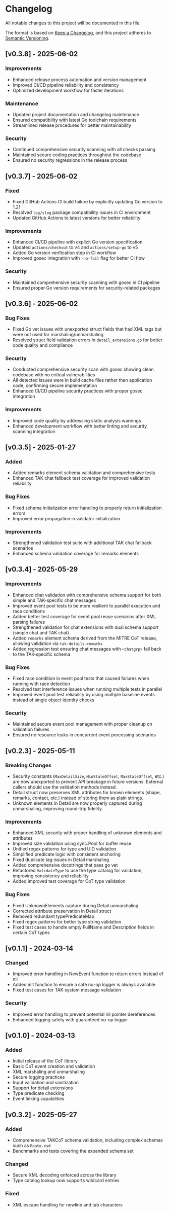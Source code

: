 # Changelog

All notable changes to this project will be documented in this file.

The format is based on [Keep a Changelog](https://keepachangelog.com/en/1.0.0/),
and this project adheres to [Semantic Versioning](https://semver.org/spec/v2.0.0.html).

## [v0.3.8] - 2025-06-02

### Improvements
- Enhanced release process automation and version management
- Improved CI/CD pipeline reliability and consistency
- Optimized development workflow for faster iterations

### Maintenance
- Updated project documentation and changelog maintenance
- Ensured compatibility with latest Go toolchain requirements
- Streamlined release procedures for better maintainability

### Security
- Continued comprehensive security scanning with all checks passing
- Maintained secure coding practices throughout the codebase
- Ensured no security regressions in the release process

## [v0.3.7] - 2025-06-02

### Fixed
- Fixed GitHub Actions CI build failure by explicitly updating Go version to 1.21
- Resolved `log/slog` package compatibility issues in CI environment
- Updated GitHub Actions to latest versions for better reliability

### Improvements
- Enhanced CI/CD pipeline with explicit Go version specification
- Updated `actions/checkout` to v4 and `actions/setup-go` to v5
- Added Go version verification step in CI workflow
- Improved gosec integration with `-no-fail` flag for better CI flow

### Security
- Maintained comprehensive security scanning with gosec in CI pipeline
- Ensured proper Go version requirements for security-related packages

## [v0.3.6] - 2025-06-02

### Bug Fixes
- Fixed Go vet issues with unexported struct fields that had XML tags but were not used for marshaling/unmarshaling
- Resolved struct field validation errors in `detail_extensions.go` for better code quality and compliance

### Security
- Conducted comprehensive security scan with gosec showing clean codebase with no critical vulnerabilities
- All detected issues were in build cache files rather than application code, confirming secure implementation
- Enhanced CI/CD pipeline security practices with proper gosec integration

### Improvements
- Improved code quality by addressing static analysis warnings
- Enhanced development workflow with better linting and security scanning integration

## [v0.3.5] - 2025-01-27

### Added
- Added remarks element schema validation and comprehensive tests
- Enhanced TAK chat fallback test coverage for improved validation reliability

### Bug Fixes
- Fixed schema initialization error handling to properly return initialization errors
- Improved error propagation in validator initialization

### Improvements
- Strengthened validation test suite with additional TAK chat fallback scenarios
- Enhanced schema validation coverage for remarks elements

## [v0.3.4] - 2025-05-29

### Improvements
- Enhanced chat validation with comprehensive schema support for both simple and TAK-specific chat messages
- Improved event pool tests to be more resilient to parallel execution and race conditions
- Added better test coverage for event pool reuse scenarios after XML parsing failures
- Strengthened validation for chat extensions with dual schema support (simple chat and TAK chat)
- Added `remarks` element schema derived from the MITRE CoT release, allowing validation via `tak-details-remarks`
- Added regression test ensuring chat messages with `<chatgrp>` fall back to the TAK-specific schema

### Bug Fixes
- Fixed race condition in event pool tests that caused failures when running with race detection
- Resolved test interference issues when running multiple tests in parallel
- Improved event pool test reliability by using multiple baseline events instead of single object identity checks

### Security
- Maintained secure event pool management with proper cleanup on validation failures
- Ensured no resource leaks in concurrent event processing scenarios

## [v0.2.3] - 2025-05-11

### Breaking Changes
- Security constants (`MaxDetailSize`, `MinStaleOffset`, `MaxStaleOffset`, etc.) are now unexported to prevent API breakage in future versions. External callers should use the validation methods instead.
- Detail struct now preserves XML attributes for known elements (shape, remarks, contact, etc.) instead of storing them as plain strings.
- Unknown elements in Detail are now properly captured during unmarshaling, improving round-trip fidelity.

### Improvements
- Enhanced XML security with proper handling of unknown elements and attributes
- Improved size validation using sync.Pool for buffer reuse
- Unified regex patterns for type and UID validation
- Simplified predicate logic with consistent anchoring
- Fixed duplicate tag issues in Detail marshaling
- Added comprehensive docstrings that pass go vet
- Refactored `ValidateType` to use the type catalog for validation, improving consistency and reliability
- Added improved test coverage for CoT type validation

### Bug Fixes
- Fixed UnknownElements capture during Detail unmarshaling
- Corrected attribute preservation in Detail struct
- Removed redundant typePredicateMap
- Fixed regex patterns for better type string validation
- Fixed test cases to handle empty FullName and Description fields in certain CoT types

## [v0.1.1] - 2024-03-14

### Changed
- Improved error handling in NewEvent function to return errors instead of nil
- Added init function to ensure a safe no-op logger is always available
- Fixed test cases for TAK system message validation

### Security
- Improved error handling to prevent potential nil pointer dereferences
- Enhanced logging safety with guaranteed no-op logger

## [v0.1.0] - 2024-03-13

### Added
- Initial release of the CoT library
- Basic CoT event creation and validation
- XML marshaling and unmarshaling
- Secure logging practices
- Input validation and sanitization
- Support for detail extensions
- Type predicate checking
- Event linking capabilities

## [v0.3.2] - 2025-05-27

### Added
- Comprehensive TAKCoT schema validation, including complex schemas such as `Route.xsd`
- Benchmarks and tests covering the expanded schema set

### Changed
- Secure XML decoding enforced across the library
- Type catalog lookup now supports wildcard entries

### Fixed
- XML escape handling for newline and tab characters
